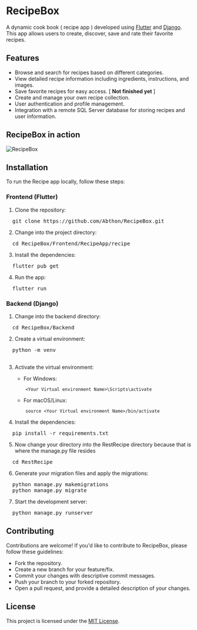 # RecipeBox

A dynamic cook book ( recipe app ) developed using [Flutter](https://flutter.dev/) and [Django](https://www.djangoproject.com/). This app allows users to create, discover, save and rate their favorite recipes.

## Features

- Browse and search for recipes based on different categories.
- View detailed recipe information including ingredients, instructions, and images.
- Save favorite recipes for easy access. [ <b>Not finished yet</b> ]
- Create and manage your own recipe collection.
- User authentication and profile management.
- Integration with a remote SQL Server database for storing recipes and user information.

## RecipeBox in action 
![RecipeBox](https://github.com/Abthon/RecipeBox/blob/main/RecipeBoxInAction/RecipeBoxInAction.gif)
## Installation

To run the Recipe app locally, follow these steps:

### Frontend (Flutter)

1. Clone the repository:
<pre>
  git clone https://github.com/Abthon/RecipeBox.git
</pre>

2. Change into the project directory:
<pre>
  cd RecipeBox/Frontend/RecipeApp/recipe
</pre>

3. Install the dependencies:
<pre>
  flutter pub get <The dependencie>
</pre>

4. Run the app:
<pre>
  flutter run
</pre>


### Backend (Django)

1. Change into the backend directory:
<pre>
  cd RecipeBox/Backend
</pre>

2. Create a virtual environment:
<pre>
  python -m venv <Your Virtual environment Name>
 </pre>
 

3. Activate the virtual environment:

    - For Windows:

    ```
        <Your Virtual environment Name>\Scripts\activate
    ```

    - For macOS/Linux:

    ```
        source <Your Virtual environment Name>/bin/activate
    ```

4. Install the dependencies:
<pre>
  pip install -r requirements.txt
</pre>

5. Now change your directory into the RestRecipe directory because that is where the manage.py file resides
<pre>
  cd RestRecipe
</pre>

6. Generate your migration files and apply the migrations:
<pre>
  python manage.py makemigrations
  python manage.py migrate
</pre>

7. Start the development server:
<pre>
  python manage.py runserver
</pre>


## Contributing

Contributions are welcome! If you'd like to contribute to RecipeBox, please follow these guidelines:

- Fork the repository.
- Create a new branch for your feature/fix.
- Commit your changes with descriptive commit messages.
- Push your branch to your forked repository.
- Open a pull request, and provide a detailed description of your changes.

## License

This project is licensed under the [MIT License](LICENSE).








